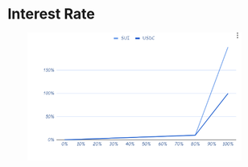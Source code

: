 # Interest Rate

<figure><img src="../.gitbook/assets/image (22).png" alt=""><figcaption></figcaption></figure>
